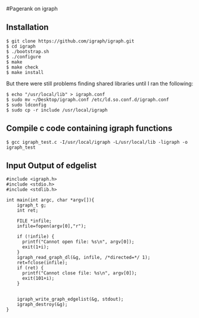 #Pagerank on igraph

## Installation
```
$ git clone https://github.com/igraph/igraph.git
$ cd igraph
$ ./bootstrap.sh
$ ./configure
$ make
$ make check
$ make install
```

But there were still problems finding shared libraries until I ran the following:

```
$ echo "/usr/local/lib" > igraph.conf
$ sudo mv ~/Desktop/igraph.conf /etc/ld.so.conf.d/igraph.conf
$ sudo ldconfig
$ sudo cp -r include /usr/local/igraph
```

## Compile c code containing igraph functions

```
$ gcc igraph_test.c -I/usr/local/igraph -L/usr/local/lib -ligraph -o igraph_test
```

## Input Output of edgelist

```
#include <igraph.h>
#include <stdio.h>
#include <stdlib.h>

int main(int argc, char *argv[]){
    igraph_t g;
    int ret;

    FILE *infile;
    infile=fopen(argv[0],"r");

    if (!infile) {
      printf("Cannot open file: %s\n", argv[0]);
      exit(1+i);
    }
    igraph_read_graph_dl(&g, infile, /*directed=*/ 1);
    ret=fclose(infile);
    if (ret) {
      printf("Cannot close file: %s\n", argv[0]);
      exit(101+i);
    }
    

    igraph_write_graph_edgelist(&g, stdout);
    igraph_destroy(&g);
}
```
